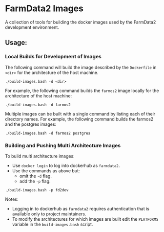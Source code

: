 # FarmData2 Images

A collection of tools for building the docker images used by the FarmData2 development environment.

## Usage:

### Local Builds for Development of Images

The following command will build the image described by the `Dockerfile` in `<dir>` for the architecture of the host machine.
```
./build-images.bash -d <dir>
```

For example, the following command builds the `farmos2` image locally for the architecture of the host machine:
```
./build-images.bash -d farmos2
```

Multiple images can be built with a single command by listing each of their directory names.  For example, the following command builds the farmos2 and the postgres images:
```
./build-images.bash -d farmos2 postgres
```

### Building and Pushing Multi Architecture Images

To build multi architecture images:
* Use `docker login` to log into dockerhub as `farmdata2`.
* Use the commands as above but:
  - omit the `-d` flag.
  - add the `-p` flag.
  
```
./build-images.bash -p fd2dev
```

Notes:
* Logging in to dockerhub as `farmdata2` requires authentication that is available only to project maintainers.
* To modify the architectures for which images are built edit the `PLATFORMS` variable in the `build-images.bash` script.